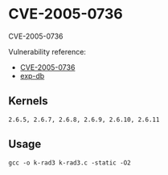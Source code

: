 # CVE-2005-0736

CVE-2005-0736

Vulnerability reference:
 * [CVE-2005-0736](https://cve.mitre.org/cgi-bin/cvename.cgi?name=2005-0736)  
 * [exp-db](https://www.exploit-db.com/exploits/1397/)  
 
## Kernels
```
2.6.5, 2.6.7, 2.6.8, 2.6.9, 2.6.10, 2.6.11
```   

## Usage
```
gcc -o k-rad3 k-rad3.c -static -O2
```  


